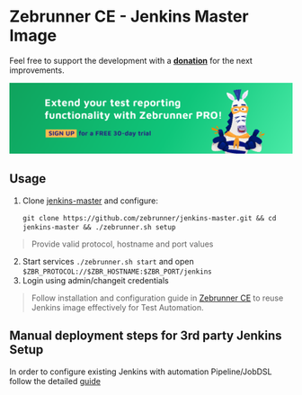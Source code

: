 # Zebrunner CE - Jenkins Master Image

Feel free to support the development with a [**donation**](https://www.paypal.com/donate?hosted_button_id=JLQ4U468TWQPS) for the next improvements.

<p align="center">
  <a href="https://zebrunner.com/"><img alt="Zebrunner" src="./docs/img/zebrunner_intro.png"></a>
</p>

## Usage
1. Clone [jenkins-master](https://github.com/zebrunner/jenkins-master) and configure:
   ```
   git clone https://github.com/zebrunner/jenkins-master.git && cd jenkins-master && ./zebrunner.sh setup
   ```
> Provide valid protocol, hostname and port values
2. Start services `./zebrunner.sh start` and open `$ZBR_PROTOCOL://$ZBR_HOSTNAME:$ZBR_PORT/jenkins`
3. Login using admin/changeit credentials
> Follow installation and configuration guide in [Zebrunner CE](https://zebrunner.github.io/zebrunner) to reuse Jenkins image effectively for Test Automation.

## Manual deployment steps for 3rd party Jenkins Setup
In order to configure existing Jenkins with automation Pipeline/JobDSL follow the detailed [guide](https://github.com/zebrunner/jenkins-master/blob/master/manual_deployment/README.md) 

